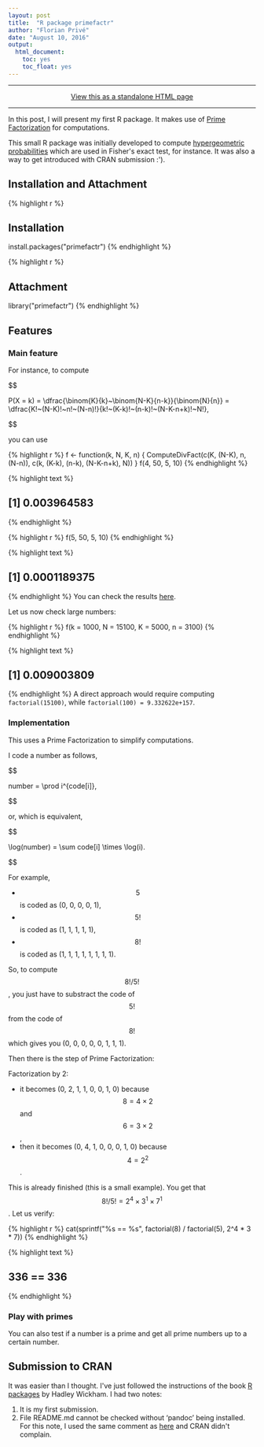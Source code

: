 ```yaml
---
layout: post
title:  "R package primefactr"
author: "Florian Privé"
date: "August 10, 2016"
output: 
  html_document:
    toc: yes
    toc_float: yes
---
```


***

<div style="text-align:center">    
  <a target="_blank" href="https://htmlpreview.github.io/?https://github.com/privefl/blog/blob/gh-pages/_knitr/post-primefactr.html">View this as a standalone HTML page</a>
  <!-- more links here -->
</div>

***


In this post, I will present my first R package. It makes use of [Prime Factorization](https://en.wikipedia.org/wiki/Prime_factor) for computations.

This small R package was initially developed to compute [hypergeometric probabilities](https://en.wikipedia.org/wiki/Hypergeometric_distribution) which are used in Fisher's exact test, for instance. It was also a way to get introduced with CRAN submission :').

## Installation and Attachment


{% highlight r %}
## Installation
install.packages("primefactr")
{% endhighlight %}

{% highlight r %}
## Attachment
library("primefactr")
{% endhighlight %}

## Features

### Main feature
For instance, to compute 

$$

P(X = k) = \dfrac{\binom{K}{k}~\binom{N-K}{n-k}}{\binom{N}{n}} = \dfrac{K!~(N-K)!~n!~(N-n)!}{k!~(K-k)!~(n-k)!~(N-K-n+k)!~N!},

$$

 you can use 

{% highlight r %}
f <- function(k, N, K, n) {
  ComputeDivFact(c(K, (N-K), n, (N-n)),
                 c(k, (K-k), (n-k), (N-K-n+k), N))
}
f(4, 50, 5, 10)
{% endhighlight %}



{% highlight text %}
## [1] 0.003964583
{% endhighlight %}



{% highlight r %}
f(5, 50, 5, 10)
{% endhighlight %}



{% highlight text %}
## [1] 0.0001189375
{% endhighlight %}
You can check the results [here](https://en.wikipedia.org/wiki/Hypergeometric_distribution#Application_and_example).

Let us now check large numbers:

{% highlight r %}
f(k = 1000, N = 15100, K = 5000, n = 3100)
{% endhighlight %}



{% highlight text %}
## [1] 0.009003809
{% endhighlight %}
A direct approach would require computing `factorial(15100)`, while `factorial(100) = 9.332622e+157`.


### Implementation

This uses a Prime Factorization to simplify computations.

I code a number as follows,


$$

number = \prod i^{code[i]},

$$


or, which is equivalent,


$$

\log(number) = \sum code[i] \times \log(i).

$$


For example, 

- $$5$$ is coded as (0, 0, 0, 0, 1),
- $$5!$$ is coded as (1, 1, 1, 1, 1),
- $$8!$$ is coded as (1, 1, 1, 1, 1, 1, 1, 1).

So, to compute $$8! / 5!$$, you just have to substract the code of $$5!$$
from the code of $$8!$$ which gives you (0, 0, 0, 0, 0, 1, 1, 1).

Then there is the step of Prime Factorization:

Factorization by 2:

- it becomes (0, 2, 1, 1, 0, 0, 1, 0) because $$8 = 4 \times 2$$ and $$6 = 3 \times 2$$,
- then it becomes (0, 4, 1, 0, 0, 0, 1, 0) because $$4 = 2^2$$.

This is already finished (this is a small example). You get that $$8! / 5! = 2^4 \times 3^1 \times 7^1$$. Let us verify:

{% highlight r %}
cat(sprintf("%s == %s", factorial(8) / factorial(5), 2^4 * 3 * 7))
{% endhighlight %}



{% highlight text %}
## 336 == 336
{% endhighlight %}

### Play with primes

You can also test if a number is a prime and get all prime numbers up to a certain number.

## Submission to CRAN

It was easier than I thought.
I've just followed the instructions of the book [R packages](http://r-pkgs.had.co.nz/) by Hadley Wickham. 
I had two notes:

1. It is my first submission.
2. File README.md cannot be checked without ‘pandoc’ being installed.
For this note, I used the same comment as [here](https://github.com/klarsen1/Information/blob/master/cran-comments.md) and CRAN didn't complain.
